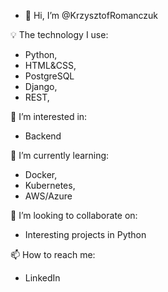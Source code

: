 - 👋 Hi, I’m @KrzysztofRomanczuk

💡 The technology I use: 
- Python, 
- HTML&CSS, 
- PostgreSQL
- Django, 
- REST, 

👀 I’m interested in:
- Backend 

🌱 I’m currently learning: 
- Docker, 
- Kubernetes, 
- AWS/Azure

💞️ I’m looking to collaborate on:
- Interesting projects in Python

📫 How to reach me:
- LinkedIn

<!---
KrzysztofRomanczuk/KrzysztofRomanczuk is a ✨ special ✨ repository because its `README.md` (this file) appears on your GitHub profile.
You can click the Preview link to take a look at your changes.
--->

